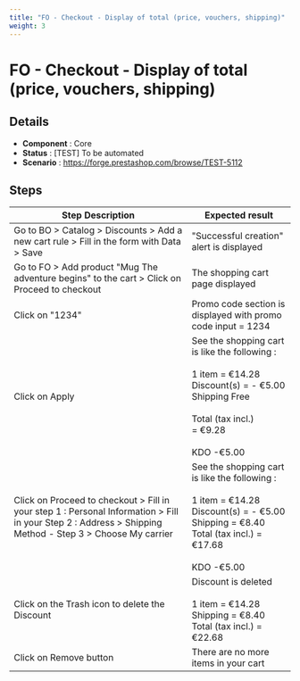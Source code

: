 ```yaml
---
title: "FO - Checkout - Display of total (price, vouchers, shipping)"
weight: 3
---
```


# FO - Checkout - Display of total (price, vouchers, shipping)
## Details
* **Component** : Core
* **Status** : [TEST] To be automated
* **Scenario** : https://forge.prestashop.com/browse/TEST-5112

## Steps
| Step Description | Expected result |
| ----- | ----- |
| Go to BO > Catalog > Discounts > Add a new cart rule > Fill in the form with Data > Save | "Successful creation" alert is displayed |
| Go to FO > Add product "Mug The adventure begins" to the cart > Click on Proceed to checkout | The shopping cart page displayed |
| Click on "1234" | Promo code section is displayed with promo code input = 1234 |
| Click on Apply | See the shopping cart is like the following :<br><br>1 item = €14.28<br>Discount(s) = - €5.00<br>Shipping Free<br> <br>Total (tax incl.) = €9.28<br><br>KDO -€5.00 |
| Click on Proceed to checkout > Fill in your step 1 : Personal Information > Fill in your Step 2 : Address > Shipping Method - Step 3 > Choose My carrier | See the shopping cart is like the following :<br><br>1 item = €14.28<br>Discount(s) = - €5.00<br>Shipping = €8.40<br>Total (tax incl.) = €17.68<br><br>KDO -€5.00 |
| Click on the Trash icon to delete the Discount | Discount is deleted<br><br>1 item = €14.28<br>Shipping = €8.40<br>Total (tax incl.) = €22.68 |
| Click on Remove button | There are no more items in your cart |
